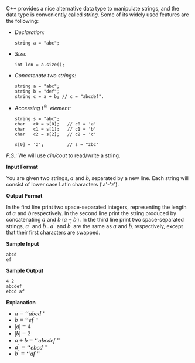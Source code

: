 C++ provides a nice alternative data type to manipulate strings, and the data type is conveniently called _string_. Some of its widely used features are the following:

*   _Declaration:_

    ```
    string a = "abc";

    ```

*   _Size:_

    ```
    int len = a.size();

    ```

*   _Concatenate two strings:_

    ```
    string a = "abc";
    string b = "def";
    string c = a + b; // c = "abcdef".

    ```

*   _Accessing <span class="MathJax_Preview"></span><span style="" aria-readonly="true" role="textbox" id="MathJax-Element-1-Frame" class="MathJax"><nobr><span style="width: 1.403em; display: inline-block;" id="MathJax-Span-1" class="math"><span style="display: inline-block; position: relative; width: 1.12em; height: 0px; font-size: 124%;"><span style="position: absolute; clip: rect(1.227em, 1000em, 2.386em, -0.382em); top: -2.24em; left: 0em;"><span id="MathJax-Span-2" class="mrow"><span id="MathJax-Span-3" class="msubsup"><span style="display: inline-block; position: relative; width: 1.105em; height: 0px;"><span style="position: absolute; clip: rect(1.758em, 1000em, 2.699em, -0.382em); top: -2.554em; left: 0em;"><span style="font-family: MathJax_Math; font-style: italic;" id="MathJax-Span-4" class="mi">i</span><span style="display: inline-block; width: 0px; height: 2.554em;"></span></span><span style="position: absolute; top: -2.763em; left: 0.358em;"><span id="MathJax-Span-5" class="texatom"><span id="MathJax-Span-6" class="mrow"><span style="font-size: 70.7%; font-family: MathJax_Math; font-style: italic;" id="MathJax-Span-7" class="mi">t</span><span style="font-size: 70.7%; font-family: MathJax_Math; font-style: italic;" id="MathJax-Span-8" class="mi">h</span></span></span><span style="display: inline-block; width: 0px; height: 2.375em;"></span></span></span></span></span><span style="display: inline-block; width: 0px; height: 2.24em;"></span></span></span><span style="border-left: 0em solid; display: inline-block; overflow: hidden; width: 0px; height: 1.214em; vertical-align: -0.069em;"></span></span></nobr></span><script id="MathJax-Element-1" type="math/tex">i^{th}</script> element:_

    ```
    string s = "abc";
    char   c0 = s[0];   // c0 = 'a'
    char   c1 = s[1];   // c1 = 'b'
    char   c2 = s[2];   // c2 = 'c'

    s[0] = 'z';         // s = "zbc"

    ```

_P.S.:_ We will use _cin/cout_ to read/write a string.

**Input Format**

You are given two strings, <span class="MathJax_Preview"></span><span style="" aria-readonly="true" role="textbox" id="MathJax-Element-2-Frame" class="MathJax"><nobr><span style="width: 0.681em; display: inline-block;" id="MathJax-Span-9" class="math"><span style="display: inline-block; position: relative; width: 0.542em; height: 0px; font-size: 123%;"><span style="position: absolute; clip: rect(1.998em, 1000em, 2.72em, -0.374em); top: -2.575em; left: 0em;"><span id="MathJax-Span-10" class="mrow"><span style="font-family: MathJax_Math; font-style: italic;" id="MathJax-Span-11" class="mi">a</span></span><span style="display: inline-block; width: 0px; height: 2.575em;"></span></span></span><span style="border-left: 0em solid; display: inline-block; overflow: hidden; width: 0px; height: 0.666em; vertical-align: -0.068em;"></span></span></nobr></span><script id="MathJax-Element-2" type="math/tex">a</script> and <span class="MathJax_Preview"></span><span style="" aria-readonly="true" role="textbox" id="MathJax-Element-3-Frame" class="MathJax"><nobr><span style="width: 0.569em; display: inline-block;" id="MathJax-Span-12" class="math"><span style="display: inline-block; position: relative; width: 0.452em; height: 0px; font-size: 123%;"><span style="position: absolute; clip: rect(1.745em, 1000em, 2.721em, -0.367em); top: -2.575em; left: 0em;"><span id="MathJax-Span-13" class="mrow"><span style="font-family: MathJax_Math; font-style: italic;" id="MathJax-Span-14" class="mi">b</span></span><span style="display: inline-block; width: 0px; height: 2.575em;"></span></span></span><span style="border-left: 0em solid; display: inline-block; overflow: hidden; width: 0px; height: 0.978em; vertical-align: -0.069em;"></span></span></nobr></span><script id="MathJax-Element-3" type="math/tex">b</script>, separated by a new line. Each string will consist of lower case Latin characters ('a'-'z').

**Output Format**

In the first line print two space-separated integers, representing the length of <span class="MathJax_Preview"></span><span style="" aria-readonly="true" role="textbox" id="MathJax-Element-4-Frame" class="MathJax"><nobr><span style="width: 0.681em; display: inline-block;" id="MathJax-Span-15" class="math"><span style="display: inline-block; position: relative; width: 0.542em; height: 0px; font-size: 123%;"><span style="position: absolute; clip: rect(1.998em, 1000em, 2.72em, -0.374em); top: -2.575em; left: 0em;"><span id="MathJax-Span-16" class="mrow"><span style="font-family: MathJax_Math; font-style: italic;" id="MathJax-Span-17" class="mi">a</span></span><span style="display: inline-block; width: 0px; height: 2.575em;"></span></span></span><span style="border-left: 0em solid; display: inline-block; overflow: hidden; width: 0px; height: 0.666em; vertical-align: -0.068em;"></span></span></nobr></span><script id="MathJax-Element-4" type="math/tex">a</script> and <span class="MathJax_Preview"></span><span style="" aria-readonly="true" role="textbox" id="MathJax-Element-5-Frame" class="MathJax"><nobr><span style="width: 0.569em; display: inline-block;" id="MathJax-Span-18" class="math"><span style="display: inline-block; position: relative; width: 0.452em; height: 0px; font-size: 123%;"><span style="position: absolute; clip: rect(1.745em, 1000em, 2.721em, -0.367em); top: -2.575em; left: 0em;"><span id="MathJax-Span-19" class="mrow"><span style="font-family: MathJax_Math; font-style: italic;" id="MathJax-Span-20" class="mi">b</span></span><span style="display: inline-block; width: 0px; height: 2.575em;"></span></span></span><span style="border-left: 0em solid; display: inline-block; overflow: hidden; width: 0px; height: 0.978em; vertical-align: -0.069em;"></span></span></nobr></span><script id="MathJax-Element-5" type="math/tex">b</script> respectively.
In the second line print the string produced by concatenating <span class="MathJax_Preview"></span><span style="" aria-readonly="true" role="textbox" id="MathJax-Element-6-Frame" class="MathJax"><nobr><span style="width: 0.681em; display: inline-block;" id="MathJax-Span-21" class="math"><span style="display: inline-block; position: relative; width: 0.542em; height: 0px; font-size: 123%;"><span style="position: absolute; clip: rect(1.998em, 1000em, 2.72em, -0.374em); top: -2.575em; left: 0em;"><span id="MathJax-Span-22" class="mrow"><span style="font-family: MathJax_Math; font-style: italic;" id="MathJax-Span-23" class="mi">a</span></span><span style="display: inline-block; width: 0px; height: 2.575em;"></span></span></span><span style="border-left: 0em solid; display: inline-block; overflow: hidden; width: 0px; height: 0.666em; vertical-align: -0.068em;"></span></span></nobr></span><script id="MathJax-Element-6" type="math/tex">a</script> and <span class="MathJax_Preview"></span><span style="" aria-readonly="true" role="textbox" id="MathJax-Element-7-Frame" class="MathJax"><nobr><span style="width: 0.569em; display: inline-block;" id="MathJax-Span-24" class="math"><span style="display: inline-block; position: relative; width: 0.452em; height: 0px; font-size: 123%;"><span style="position: absolute; clip: rect(1.745em, 1000em, 2.721em, -0.367em); top: -2.575em; left: 0em;"><span id="MathJax-Span-25" class="mrow"><span style="font-family: MathJax_Math; font-style: italic;" id="MathJax-Span-26" class="mi">b</span></span><span style="display: inline-block; width: 0px; height: 2.575em;"></span></span></span><span style="border-left: 0em solid; display: inline-block; overflow: hidden; width: 0px; height: 0.978em; vertical-align: -0.069em;"></span></span></nobr></span><script id="MathJax-Element-7" type="math/tex">b</script> (<span class="MathJax_Preview"></span><span style="" aria-readonly="true" role="textbox" id="MathJax-Element-8-Frame" class="MathJax"><nobr><span style="width: 2.681em; display: inline-block;" id="MathJax-Span-27" class="math"><span style="display: inline-block; position: relative; width: 2.168em; height: 0px; font-size: 123%;"><span style="position: absolute; clip: rect(1.971em, 1000em, 3.018em, -0.374em); top: -2.8em; left: 0em;"><span id="MathJax-Span-28" class="mrow"><span style="font-family: MathJax_Math; font-style: italic;" id="MathJax-Span-29" class="mi">a</span><span style="font-family: MathJax_Main; padding-left: 0.222em;" id="MathJax-Span-30" class="mo">+</span><span style="font-family: MathJax_Math; font-style: italic; padding-left: 0.222em;" id="MathJax-Span-31" class="mi">b</span></span><span style="display: inline-block; width: 0px; height: 2.8em;"></span></span></span><span style="border-left: 0em solid; display: inline-block; overflow: hidden; width: 0px; height: 1.066em; vertical-align: -0.156em;"></span></span></nobr></span><script id="MathJax-Element-8" type="math/tex">a+b</script>).
In the third line print two space-separated strings, <span class="MathJax_Preview"></span><span style="" aria-readonly="true" role="textbox" id="MathJax-Element-9-Frame" class="MathJax"><nobr><span style="width: 1.014em; display: inline-block;" id="MathJax-Span-32" class="math"><span style="display: inline-block; position: relative; width: 0.813em; height: 0px; font-size: 123%;"><span style="position: absolute; clip: rect(1.364em, 1000em, 2.404em, -0.374em); top: -2.258em; left: 0em;"><span id="MathJax-Span-33" class="mrow"><span id="MathJax-Span-34" class="msup"><span style="display: inline-block; position: relative; width: 0.798em; height: 0px;"><span style="position: absolute; clip: rect(1.998em, 1000em, 2.72em, -0.374em); top: -2.575em; left: 0em;"><span style="font-family: MathJax_Math; font-style: italic;" id="MathJax-Span-35" class="mi">a</span><span style="display: inline-block; width: 0px; height: 2.575em;"></span></span><span style="position: absolute; top: -2.802em; left: 0.542em;"><span style="font-size: 70.7%; font-family: MathJax_Main;" id="MathJax-Span-36" class="mo">′</span><span style="display: inline-block; width: 0px; height: 2.439em;"></span></span></span></span></span><span style="display: inline-block; width: 0px; height: 2.258em;"></span></span></span><span style="border-left: 0em solid; display: inline-block; overflow: hidden; width: 0px; height: 1.057em; vertical-align: -0.068em;"></span></span></nobr></span><script id="MathJax-Element-9" type="math/tex">a'</script> and <span class="MathJax_Preview"></span><span style="" aria-readonly="true" role="textbox" id="MathJax-Element-10-Frame" class="MathJax"><nobr><span style="width: 0.903em; display: inline-block;" id="MathJax-Span-37" class="math"><span style="display: inline-block; position: relative; width: 0.723em; height: 0px; font-size: 123%;"><span style="position: absolute; clip: rect(1.306em, 1000em, 2.405em, -0.367em); top: -2.258em; left: 0em;"><span id="MathJax-Span-38" class="mrow"><span id="MathJax-Span-39" class="msup"><span style="display: inline-block; position: relative; width: 0.707em; height: 0px;"><span style="position: absolute; clip: rect(1.745em, 1000em, 2.721em, -0.367em); top: -2.575em; left: 0em;"><span style="font-family: MathJax_Math; font-style: italic;" id="MathJax-Span-40" class="mi">b</span><span style="display: inline-block; width: 0px; height: 2.575em;"></span></span><span style="position: absolute; top: -2.86em; left: 0.452em;"><span style="font-size: 70.7%; font-family: MathJax_Main;" id="MathJax-Span-41" class="mo">′</span><span style="display: inline-block; width: 0px; height: 2.439em;"></span></span></span></span></span><span style="display: inline-block; width: 0px; height: 2.258em;"></span></span></span><span style="border-left: 0em solid; display: inline-block; overflow: hidden; width: 0px; height: 1.13em; vertical-align: -0.069em;"></span></span></nobr></span><script id="MathJax-Element-10" type="math/tex">b'</script>. <span class="MathJax_Preview"></span><span style="" aria-readonly="true" role="textbox" id="MathJax-Element-11-Frame" class="MathJax"><nobr><span style="width: 1.014em; display: inline-block;" id="MathJax-Span-42" class="math"><span style="display: inline-block; position: relative; width: 0.813em; height: 0px; font-size: 123%;"><span style="position: absolute; clip: rect(1.364em, 1000em, 2.404em, -0.374em); top: -2.258em; left: 0em;"><span id="MathJax-Span-43" class="mrow"><span id="MathJax-Span-44" class="msup"><span style="display: inline-block; position: relative; width: 0.798em; height: 0px;"><span style="position: absolute; clip: rect(1.998em, 1000em, 2.72em, -0.374em); top: -2.575em; left: 0em;"><span style="font-family: MathJax_Math; font-style: italic;" id="MathJax-Span-45" class="mi">a</span><span style="display: inline-block; width: 0px; height: 2.575em;"></span></span><span style="position: absolute; top: -2.802em; left: 0.542em;"><span style="font-size: 70.7%; font-family: MathJax_Main;" id="MathJax-Span-46" class="mo">′</span><span style="display: inline-block; width: 0px; height: 2.439em;"></span></span></span></span></span><span style="display: inline-block; width: 0px; height: 2.258em;"></span></span></span><span style="border-left: 0em solid; display: inline-block; overflow: hidden; width: 0px; height: 1.057em; vertical-align: -0.068em;"></span></span></nobr></span><script id="MathJax-Element-11" type="math/tex">a'</script> and <span class="MathJax_Preview"></span><span style="" aria-readonly="true" role="textbox" id="MathJax-Element-12-Frame" class="MathJax"><nobr><span style="width: 0.903em; display: inline-block;" id="MathJax-Span-47" class="math"><span style="display: inline-block; position: relative; width: 0.723em; height: 0px; font-size: 123%;"><span style="position: absolute; clip: rect(1.306em, 1000em, 2.405em, -0.367em); top: -2.258em; left: 0em;"><span id="MathJax-Span-48" class="mrow"><span id="MathJax-Span-49" class="msup"><span style="display: inline-block; position: relative; width: 0.707em; height: 0px;"><span style="position: absolute; clip: rect(1.745em, 1000em, 2.721em, -0.367em); top: -2.575em; left: 0em;"><span style="font-family: MathJax_Math; font-style: italic;" id="MathJax-Span-50" class="mi">b</span><span style="display: inline-block; width: 0px; height: 2.575em;"></span></span><span style="position: absolute; top: -2.86em; left: 0.452em;"><span style="font-size: 70.7%; font-family: MathJax_Main;" id="MathJax-Span-51" class="mo">′</span><span style="display: inline-block; width: 0px; height: 2.439em;"></span></span></span></span></span><span style="display: inline-block; width: 0px; height: 2.258em;"></span></span></span><span style="border-left: 0em solid; display: inline-block; overflow: hidden; width: 0px; height: 1.13em; vertical-align: -0.069em;"></span></span></nobr></span><script id="MathJax-Element-12" type="math/tex">b'</script> are the same as <span class="MathJax_Preview"></span><span style="" aria-readonly="true" role="textbox" id="MathJax-Element-13-Frame" class="MathJax"><nobr><span style="width: 0.681em; display: inline-block;" id="MathJax-Span-52" class="math"><span style="display: inline-block; position: relative; width: 0.542em; height: 0px; font-size: 123%;"><span style="position: absolute; clip: rect(1.998em, 1000em, 2.72em, -0.374em); top: -2.575em; left: 0em;"><span id="MathJax-Span-53" class="mrow"><span style="font-family: MathJax_Math; font-style: italic;" id="MathJax-Span-54" class="mi">a</span></span><span style="display: inline-block; width: 0px; height: 2.575em;"></span></span></span><span style="border-left: 0em solid; display: inline-block; overflow: hidden; width: 0px; height: 0.666em; vertical-align: -0.068em;"></span></span></nobr></span><script id="MathJax-Element-13" type="math/tex">a</script> and <span class="MathJax_Preview"></span><span style="" aria-readonly="true" role="textbox" id="MathJax-Element-14-Frame" class="MathJax"><nobr><span style="width: 0.569em; display: inline-block;" id="MathJax-Span-55" class="math"><span style="display: inline-block; position: relative; width: 0.452em; height: 0px; font-size: 123%;"><span style="position: absolute; clip: rect(1.745em, 1000em, 2.721em, -0.367em); top: -2.575em; left: 0em;"><span id="MathJax-Span-56" class="mrow"><span style="font-family: MathJax_Math; font-style: italic;" id="MathJax-Span-57" class="mi">b</span></span><span style="display: inline-block; width: 0px; height: 2.575em;"></span></span></span><span style="border-left: 0em solid; display: inline-block; overflow: hidden; width: 0px; height: 0.978em; vertical-align: -0.069em;"></span></span></nobr></span><script id="MathJax-Element-14" type="math/tex">b</script>, respectively, except that their first characters are swapped.

**Sample Input**

```
abcd
ef

```

**Sample Output**

```
4 2
abcdef
ebcd af

```

**Explanation**

*   <span class="MathJax_Preview"></span><span style="" aria-readonly="true" role="textbox" id="MathJax-Element-15-Frame" class="MathJax"><nobr><span style="width: 6.292em; display: inline-block;" id="MathJax-Span-58" class="math"><span style="display: inline-block; position: relative; width: 5.104em; height: 0px; font-size: 123%;"><span style="position: absolute; clip: rect(1.971em, 1000em, 2.947em, -0.374em); top: -2.8em; left: 0em;"><span id="MathJax-Span-59" class="mrow"><span style="font-family: MathJax_Math; font-style: italic;" id="MathJax-Span-60" class="mi">a</span><span style="font-family: MathJax_Main; padding-left: 0.278em;" id="MathJax-Span-61" class="mo">=</span><span style="font-family: MathJax_Main; padding-left: 0.278em;" id="MathJax-Span-62" class="mo">‘</span><span style="font-family: MathJax_Main;" id="MathJax-Span-63" class="mo">‘</span><span style="font-family: MathJax_Math; font-style: italic;" id="MathJax-Span-64" class="mi">a</span><span style="font-family: MathJax_Math; font-style: italic;" id="MathJax-Span-65" class="mi">b</span><span style="font-family: MathJax_Math; font-style: italic;" id="MathJax-Span-66" class="mi">c</span><span style="font-family: MathJax_Math; font-style: italic;" id="MathJax-Span-67" class="mi">d<span style="display: inline-block; overflow: hidden; height: 1px; width: 0.003em;"></span></span><span style="font-family: MathJax_Main; padding-left: 0.278em;" id="MathJax-Span-68" class="mo">"</span></span><span style="display: inline-block; width: 0px; height: 2.8em;"></span></span></span><span style="border-left: 0em solid; display: inline-block; overflow: hidden; width: 0px; height: 0.978em; vertical-align: -0.069em;"></span></span></nobr></span><script id="MathJax-Element-15" type="math/tex">a = ``abcd"</script>
*   <span class="MathJax_Preview"></span><span style="" aria-readonly="true" role="textbox" id="MathJax-Element-16-Frame" class="MathJax"><nobr><span style="width: 5.069em; display: inline-block;" id="MathJax-Span-69" class="math"><span style="display: inline-block; position: relative; width: 4.11em; height: 0px; font-size: 123%;"><span style="position: absolute; clip: rect(1.96em, 1000em, 3.141em, -0.367em); top: -2.8em; left: 0em;"><span id="MathJax-Span-70" class="mrow"><span style="font-family: MathJax_Math; font-style: italic;" id="MathJax-Span-71" class="mi">b</span><span style="font-family: MathJax_Main; padding-left: 0.278em;" id="MathJax-Span-72" class="mo">=</span><span style="font-family: MathJax_Main; padding-left: 0.278em;" id="MathJax-Span-73" class="mo">‘</span><span style="font-family: MathJax_Main;" id="MathJax-Span-74" class="mo">‘</span><span style="font-family: MathJax_Math; font-style: italic;" id="MathJax-Span-75" class="mi">e</span><span style="font-family: MathJax_Math; font-style: italic;" id="MathJax-Span-76" class="mi">f<span style="display: inline-block; overflow: hidden; height: 1px; width: 0.06em;"></span></span><span style="font-family: MathJax_Main; padding-left: 0.278em;" id="MathJax-Span-77" class="mo">"</span></span><span style="display: inline-block; width: 0px; height: 2.8em;"></span></span></span><span style="border-left: 0em solid; display: inline-block; overflow: hidden; width: 0px; height: 1.23em; vertical-align: -0.308em;"></span></span></nobr></span><script id="MathJax-Element-16" type="math/tex">b = ``ef"</script>
*   <span class="MathJax_Preview"></span><span style="" aria-readonly="true" role="textbox" id="MathJax-Element-17-Frame" class="MathJax"><nobr><span style="width: 3.625em; display: inline-block;" id="MathJax-Span-78" class="math"><span style="display: inline-block; position: relative; width: 2.936em; height: 0px; font-size: 123%;"><span style="position: absolute; clip: rect(1.915em, 1000em, 3.185em, -0.288em); top: -2.8em; left: 0em;"><span id="MathJax-Span-79" class="mrow"><span id="MathJax-Span-80" class="texatom"><span id="MathJax-Span-81" class="mrow"><span style="font-family: MathJax_Main;" id="MathJax-Span-82" class="mo">|</span></span></span><span style="font-family: MathJax_Math; font-style: italic;" id="MathJax-Span-83" class="mi">a</span><span id="MathJax-Span-84" class="texatom"><span id="MathJax-Span-85" class="mrow"><span style="font-family: MathJax_Main;" id="MathJax-Span-86" class="mo">|</span></span></span><span style="font-family: MathJax_Main; padding-left: 0.278em;" id="MathJax-Span-87" class="mo">=</span><span style="font-family: MathJax_Main; padding-left: 0.278em;" id="MathJax-Span-88" class="mn">4</span></span><span style="display: inline-block; width: 0px; height: 2.8em;"></span></span></span><span style="border-left: 0em solid; display: inline-block; overflow: hidden; width: 0px; height: 1.34em; vertical-align: -0.362em;"></span></span></nobr></span><script id="MathJax-Element-17" type="math/tex">|a| = 4</script>
*   <span class="MathJax_Preview"></span><span style="" aria-readonly="true" role="textbox" id="MathJax-Element-18-Frame" class="MathJax"><nobr><span style="width: 3.458em; display: inline-block;" id="MathJax-Span-89" class="math"><span style="display: inline-block; position: relative; width: 2.8em; height: 0px; font-size: 123%;"><span style="position: absolute; clip: rect(1.915em, 1000em, 3.185em, -0.288em); top: -2.8em; left: 0em;"><span id="MathJax-Span-90" class="mrow"><span id="MathJax-Span-91" class="texatom"><span id="MathJax-Span-92" class="mrow"><span style="font-family: MathJax_Main;" id="MathJax-Span-93" class="mo">|</span></span></span><span style="font-family: MathJax_Math; font-style: italic;" id="MathJax-Span-94" class="mi">b</span><span id="MathJax-Span-95" class="texatom"><span id="MathJax-Span-96" class="mrow"><span style="font-family: MathJax_Main;" id="MathJax-Span-97" class="mo">|</span></span></span><span style="font-family: MathJax_Main; padding-left: 0.278em;" id="MathJax-Span-98" class="mo">=</span><span style="font-family: MathJax_Main; padding-left: 0.278em;" id="MathJax-Span-99" class="mn">2</span></span><span style="display: inline-block; width: 0px; height: 2.8em;"></span></span></span><span style="border-left: 0em solid; display: inline-block; overflow: hidden; width: 0px; height: 1.34em; vertical-align: -0.362em;"></span></span></nobr></span><script id="MathJax-Element-18" type="math/tex">|b| = 2</script>
*   <span class="MathJax_Preview"></span><span style="" aria-readonly="true" role="textbox" id="MathJax-Element-19-Frame" class="MathJax"><nobr><span style="width: 9.569em; display: inline-block;" id="MathJax-Span-100" class="math"><span style="display: inline-block; position: relative; width: 7.769em; height: 0px; font-size: 123%;"><span style="position: absolute; clip: rect(1.96em, 1000em, 3.141em, -0.374em); top: -2.8em; left: 0em;"><span id="MathJax-Span-101" class="mrow"><span style="font-family: MathJax_Math; font-style: italic;" id="MathJax-Span-102" class="mi">a</span><span style="font-family: MathJax_Main; padding-left: 0.222em;" id="MathJax-Span-103" class="mo">+</span><span style="font-family: MathJax_Math; font-style: italic; padding-left: 0.222em;" id="MathJax-Span-104" class="mi">b</span><span style="font-family: MathJax_Main; padding-left: 0.278em;" id="MathJax-Span-105" class="mo">=</span><span style="font-family: MathJax_Main; padding-left: 0.278em;" id="MathJax-Span-106" class="mo">‘</span><span style="font-family: MathJax_Main;" id="MathJax-Span-107" class="mo">‘</span><span style="font-family: MathJax_Math; font-style: italic;" id="MathJax-Span-108" class="mi">a</span><span style="font-family: MathJax_Math; font-style: italic;" id="MathJax-Span-109" class="mi">b</span><span style="font-family: MathJax_Math; font-style: italic;" id="MathJax-Span-110" class="mi">c</span><span style="font-family: MathJax_Math; font-style: italic;" id="MathJax-Span-111" class="mi">d<span style="display: inline-block; overflow: hidden; height: 1px; width: 0.003em;"></span></span><span style="font-family: MathJax_Math; font-style: italic;" id="MathJax-Span-112" class="mi">e</span><span style="font-family: MathJax_Math; font-style: italic;" id="MathJax-Span-113" class="mi">f<span style="display: inline-block; overflow: hidden; height: 1px; width: 0.06em;"></span></span><span style="font-family: MathJax_Main; padding-left: 0.278em;" id="MathJax-Span-114" class="mo">"</span></span><span style="display: inline-block; width: 0px; height: 2.8em;"></span></span></span><span style="border-left: 0em solid; display: inline-block; overflow: hidden; width: 0px; height: 1.23em; vertical-align: -0.308em;"></span></span></nobr></span><script id="MathJax-Element-19" type="math/tex">a + b = ``abcdef"</script>
*   <span class="MathJax_Preview"></span><span style="" aria-readonly="true" role="textbox" id="MathJax-Element-20-Frame" class="MathJax"><nobr><span style="width: 6.569em; display: inline-block;" id="MathJax-Span-115" class="math"><span style="display: inline-block; position: relative; width: 5.33em; height: 0px; font-size: 123%;"><span style="position: absolute; clip: rect(1.906em, 1000em, 2.947em, -0.374em); top: -2.8em; left: 0em;"><span id="MathJax-Span-116" class="mrow"><span id="MathJax-Span-117" class="msup"><span style="display: inline-block; position: relative; width: 0.798em; height: 0px;"><span style="position: absolute; clip: rect(1.998em, 1000em, 2.72em, -0.374em); top: -2.575em; left: 0em;"><span style="font-family: MathJax_Math; font-style: italic;" id="MathJax-Span-118" class="mi">a</span><span style="display: inline-block; width: 0px; height: 2.575em;"></span></span><span style="position: absolute; top: -2.802em; left: 0.542em;"><span style="font-size: 70.7%; font-family: MathJax_Main;" id="MathJax-Span-119" class="mo">′</span><span style="display: inline-block; width: 0px; height: 2.439em;"></span></span></span></span><span style="font-family: MathJax_Main; padding-left: 0.278em;" id="MathJax-Span-120" class="mo">=</span><span style="font-family: MathJax_Main; padding-left: 0.278em;" id="MathJax-Span-121" class="mo">‘</span><span style="font-family: MathJax_Main;" id="MathJax-Span-122" class="mo">‘</span><span style="font-family: MathJax_Math; font-style: italic;" id="MathJax-Span-123" class="mi">e</span><span style="font-family: MathJax_Math; font-style: italic;" id="MathJax-Span-124" class="mi">b</span><span style="font-family: MathJax_Math; font-style: italic;" id="MathJax-Span-125" class="mi">c</span><span style="font-family: MathJax_Math; font-style: italic;" id="MathJax-Span-126" class="mi">d<span style="display: inline-block; overflow: hidden; height: 1px; width: 0.003em;"></span></span><span style="font-family: MathJax_Main; padding-left: 0.278em;" id="MathJax-Span-127" class="mo">"</span></span><span style="display: inline-block; width: 0px; height: 2.8em;"></span></span></span><span style="border-left: 0em solid; display: inline-block; overflow: hidden; width: 0px; height: 1.058em; vertical-align: -0.069em;"></span></span></nobr></span><script id="MathJax-Element-20" type="math/tex">a' = ``ebcd"</script>
*   <span class="MathJax_Preview"></span><span style="" aria-readonly="true" role="textbox" id="MathJax-Element-21-Frame" class="MathJax"><nobr><span style="width: 5.514em; display: inline-block;" id="MathJax-Span-128" class="math"><span style="display: inline-block; position: relative; width: 4.472em; height: 0px; font-size: 123%;"><span style="position: absolute; clip: rect(1.848em, 1000em, 3.141em, -0.367em); top: -2.8em; left: 0em;"><span id="MathJax-Span-129" class="mrow"><span id="MathJax-Span-130" class="msup"><span style="display: inline-block; position: relative; width: 0.707em; height: 0px;"><span style="position: absolute; clip: rect(1.745em, 1000em, 2.721em, -0.367em); top: -2.575em; left: 0em;"><span style="font-family: MathJax_Math; font-style: italic;" id="MathJax-Span-131" class="mi">b</span><span style="display: inline-block; width: 0px; height: 2.575em;"></span></span><span style="position: absolute; top: -2.86em; left: 0.452em;"><span style="font-size: 70.7%; font-family: MathJax_Main;" id="MathJax-Span-132" class="mo">′</span><span style="display: inline-block; width: 0px; height: 2.439em;"></span></span></span></span><span style="font-family: MathJax_Main; padding-left: 0.278em;" id="MathJax-Span-133" class="mo">=</span><span style="font-family: MathJax_Main; padding-left: 0.278em;" id="MathJax-Span-134" class="mo">‘</span><span style="font-family: MathJax_Main;" id="MathJax-Span-135" class="mo">‘</span><span style="font-family: MathJax_Math; font-style: italic;" id="MathJax-Span-136" class="mi">a</span><span style="font-family: MathJax_Math; font-style: italic;" id="MathJax-Span-137" class="mi">f<span style="display: inline-block; overflow: hidden; height: 1px; width: 0.06em;"></span></span><span style="font-family: MathJax_Main; padding-left: 0.278em;" id="MathJax-Span-138" class="mo">"</span></span><span style="display: inline-block; width: 0px; height: 2.8em;"></span></span></span><span style="border-left: 0em solid; display: inline-block; overflow: hidden; width: 0px; height: 1.368em; vertical-align: -0.308em;"></span></span></nobr></span><script id="MathJax-Element-21" type="math/tex">b' = ``af"</script>
